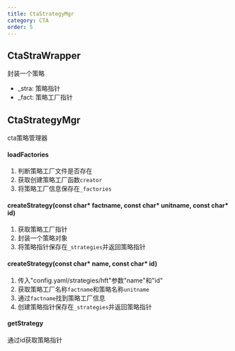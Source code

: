 ```yaml
---
title: CtaStrategyMgr
category: CTA
order: 5
---
```


## CtaStraWrapper
封装一个策略
- _stra: 策略指针
- _fact: 策略工厂指针

## CtaStrategyMgr
cta策略管理器

#### loadFactories
1. 判断策略工厂文件是否存在
2. 获取创建策略工厂函数`creator`
3. 将策略工厂信息保存在`_factories`

#### createStrategy(const char* factname, const char* unitname, const char* id)
1. 获取策略工厂指针
2. 封装一个策略对象
3. 将策略指针保存在`_strategies`并返回策略指针

#### createStrategy(const char* name, const char* id)
1. 传入"config.yaml/strategies/hft"参数"name"和"id"
2. 获取策略工厂名称`factname`和策略名称`unitname`
3. 通过`factname`找到策略工厂信息
4. 创建策略指针保存在`_strategies`并返回策略指针

#### getStrategy
通过id获取策略指针